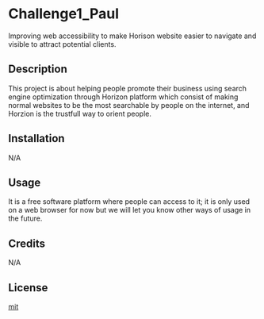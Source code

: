 # Challenge1_Paul
Improving web accessibility to make Horison website easier to navigate and visible to attract potential clients.

## Description
This project is about helping people promote their business using search engine optimization through Horizon platform
which consist of making normal websites to be the most searchable by people on the internet, and Horzion is the trustfull way to orient people.

## Installation

N/A

## Usage
It is a free software platform where people can access to it; it is only used on a web browser for now
but we will let you know other ways of usage in the future.

## Credits

N/A

## License

[mit]( https://github.com/Paul449/Challenge1_Paul/blob/main/LICENSE)